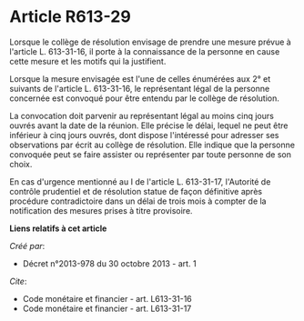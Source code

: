 # Article R613-29

Lorsque le collège de résolution envisage de prendre une mesure prévue à l'article L. 613-31-16, il porte à la connaissance
de la personne en cause cette mesure et les motifs qui la justifient. 

Lorsque la mesure envisagée est l'une de celles énumérées aux 2° et suivants de l'article L. 613-31-16, le représentant légal
de la personne concernée est convoqué pour être entendu par le collège de résolution. 

La convocation doit parvenir au représentant légal au moins cinq jours ouvrés avant la date de la réunion. Elle précise le
délai, lequel ne peut être inférieur à cinq jours ouvrés, dont dispose l'intéressé pour adresser ses observations par écrit
au collège de résolution. Elle indique que la personne convoquée peut se faire assister ou représenter par toute personne de
son choix. 

En cas d'urgence mentionné au I de l'article L. 613-31-17, l'Autorité de contrôle prudentiel et de résolution statue de façon
définitive après procédure contradictoire dans un délai de trois mois à compter de la notification des mesures prises à titre
provisoire.

**Liens relatifs à cet article**

_Créé par_:

  - Décret n°2013-978 du 30 octobre 2013 - art. 1

_Cite_:

  - Code monétaire et financier - art. L613-31-16
  - Code monétaire et financier - art. L613-31-17

